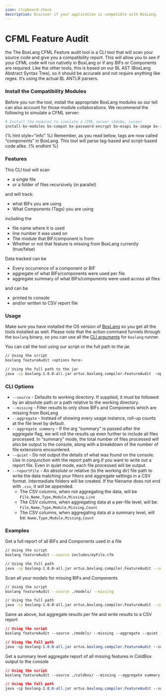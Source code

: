 ```yaml
---
icon: clipboard-check
description: Discover if your application is compatible with BoxLang.
---
```


# CFML Feature Audit

the The BoxLang CFML Feature audit tool is a CLI tool that will scan your source code and give you a compatibility report.  This will allow you to see if your CFML code will run natively in BoxLang or if any BIFs or Components are required.   Like the other tools, this is based on our BL AST (BoxLang Abstract Syntax Tree), so it should be accurate and not require anything like regex. It’s using the actual BL ANTLR parsers. &#x20;

### Install the Compatibility Modules

Before you run the tool, install the appropriate BoxLang modules so our tell can also account for those module collaborations.  We recommend the following to simulate a CFML server:

```bash
# Install the modules to simulate a CFML server (Adobe, Lucee)
install-bx-modules bx-compat bx-password-encrypt bx-esapi bx-image bx-ini bx-mail bx-pdf bx-unsafe-evaluate bx-wddx bx-web-server
```

{% hint style="info" %}
Remember, as you read below, tags are now called “components” in BoxLang. This tool will parse tag-based and script-based code alike.
{% endhint %}

### Features

This CLI tool will scan

* a single file
* or a folder of files recursively (in parallel)

and will track:

* what BIFs you are using
* What Components (Tags) you are using

including the

* file name where it is used
* line number it was used on
* The module that BIF/component is from
* Whether or not that feature is missing from BoxLang currently (true/false)

Data tracked can be

* Every occurrence of a component or BIF
* aggregate of what BIFs/components were used per file
* aggregate summary of what BIFs/components were used across all files

and can be

* printed to console
* and/or written to CSV report file

### Usage <a href="#usage-1" id="usage-1"></a>

Make sure you have installed the OS version of [BoxLang](../installation/) so you get all the tools installed as well.  Please note that the action command funnels through the `boxlang` binary, so you can use all the [CLI arguments](../running-boxlang/#other-command-line-args-10) for `boxlang` runner.

You can call the tool using our script or the full path to the jar.

```bash
// Using the script
boxlang featureAudit <options here>

// Using the full path to the jar
java -cp boxlang-1.0.0-all.jar ortus.boxlang.compiler.FeatureAudit  <options here>
```

### CLI Options

* `--source` - Defaults to working directory. If supplied, it must be followed by an absolute path or a path relative to the working directory.
* `--missing` - Filter results to only show BIFs and Components which are missing from BoxLang
* `--aggregate` - Instead of showing every usage instance, roll-up counts at the file level by default.
* `--aggregate summary` - If the arg “summary” is passed after the aggregate flag, we will roll the results up even further to include all files processed. In “summary” mode, the total number of files processed will also be output to the console, along with a breakdown of the number of file extensions encountered.
* `--quiet` - Do not output the details of what was found on the console. Use in conjunction with the report path arg if you want to write out a report file. Even in quiet mode, each file processed will be output.
* `--reportFile` - An absolute or relative (to the working dir) file path to write the data matching your filters and aggregate settings in a CSV format. Intermediate folders will be created. If the filename does not end with `.csv`, it will be appended.
  * The CSV columns, when not aggregating the data, will be `File,Name,Type,Module,Missing,Line`
  * The CSV columns, when aggregating data at a per-file level, will be: `File,Name,Type,Module,Missing,Count`
  * The CSV columns, when aggregating data at a summary level, will be: `Name,Type,Module,Missing,Count`

### Examples

Get a full report of all BIFs and Components used in a file

```bash
// Using the script
boxlang featureAudit --source includes/myFile.cfm

// Using the full path
java -cp boxlang-1.0.0-all.jar ortus.boxlang.compiler.FeatureAudit --source includes/myFile.cfm
```

Scan all your models for missing BIFs and Components

```bash
// Using the script
boxlang featureAudit --source ./models/ --missing

// Using the full path
java -cp boxlang-1.0.0-all.jar ortus.boxlang.compiler.FeatureAudit --source ./models/ --missing
```

Same as above, but aggregate results per file and write results to a CSV report

```css
// Using the script
boxlang featureAudit --source ./models/ --missing --aggregate --quiet --reportFile /path/to/models-missing-features.csv

// Uisng the Full path
java -cp boxlang-1.0.0-all.jar ortus.boxlang.compiler.FeatureAudit --source ./models/ --missing --aggregate --quiet --reportFile /path/to/models-missing-features.csv
```

Get a summary level aggregate report of all missing features in ColdBox output to the console

```css
// Using the script
boxlang featureAudit --source ./coldbox/ --missing --aggregate summary 

// Using the full path
java -cp boxlang-1.0.0-all.jar ortus.boxlang.compiler.FeatureAudit --source ./coldbox/ --missing --aggregate summary 
```
